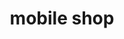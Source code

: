 ---
title: "mobile shop"
url: /kunnumpuram/mobile-shop-kunnumpuram-kakkad-road-2/
shop: mobile phone
---